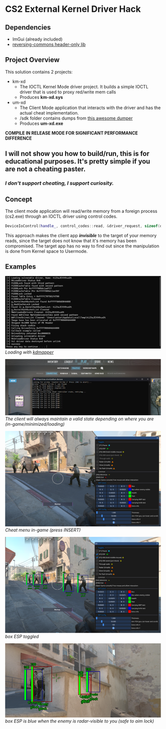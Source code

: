 # CS2 External Kernel Driver Hack

## Dependencies

- ImGui (already included)
- [reversing-commons header-only lib](https://github.com/stdNullPtr/reversing-commons)

## Project Overview

This solution contains 2 projects:

- km-xd
    - The IOCTL Kernel Mode driver project. It builds a simple IOCTL driver that is used to proxy red/write mem calls
    - Produces **km-xd.sys**
- um-xd
    - The Client Mode application that interacts with the driver and has the actual cheat implementation.
    - /sdk folder contains dumps from [this awesome dumper](https://github.com/a2x/cs2-dumper)
    - Produces **um-xd.exe**

**COMPILE IN RELEASE MODE FOR SIGNIFICANT PERFORMANCE DIFFERENCE**

<h2>I will not show you how to build/run, this is for educational purposes. It's pretty simple if you are not a cheating
paster.</h2>
<h3><i>I don't support cheating, I support curiosity.</i></h3>

## Concept

The client mode application will read/write memory from a foreign process (cs2.exe) through an IOCTL driver
using control codes.

```cpp
DeviceIoControl(handle_, control_codes::read, &driver_request, sizeof(driver_request), &driver_request, sizeof(driver_request), nullptr, nullptr);
```

This approach makes the client app _**invisible**_ to the target of your memory reads, since the target
does not know that it's memory has been compromised. The target app has no way to find out since the manipulation is
done from Kernel space to Usermode.

## Examples

![kdmapper](/github/img/kd-mapper.png)
*Loading with [kdmapper](https://github.com/TheCruZ/kdmapper)*

![wait-join-game.png](/github/img/wait-join-game.png)
*The client will always maintain a valid state depending on where you are (in-game/minimized/loading)*

![menu.png](/github/img/menu.png)
*Cheat menu in-game (press INSERT)*

![menu-toggled.png](/github/img/menu-toggled.png)
*box ESP toggled*

![toggled.png](/github/img/toggled.png)
*box ESP is blue when the enemy is radar-visible to you (safe to aim lock)*